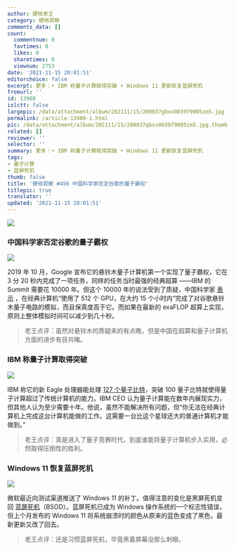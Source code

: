 ```yaml
---
author: 硬核老王
category: 硬核观察
comments_data: []
count:
  commentnum: 0
  favtimes: 0
  likes: 0
  sharetimes: 0
  viewnum: 2753
date: '2021-11-15 20:01:51'
editorchoice: false
excerpt: 更多：• IBM 称量子计算取得突破 • Windows 11 更新恢复蓝屏死机
fromurl: ''
id: 13988
islctt: false
largepic: /data/attachment/album/202111/15/200037gbxx003979005zm5.jpg
permalink: /article-13988-1.html
pic: /data/attachment/album/202111/15/200037gbxx003979005zm5.jpg.thumb.jpg
related: []
reviewer: ''
selector: ''
summary: 更多：• IBM 称量子计算取得突破 • Windows 11 更新恢复蓝屏死机
tags:
- 量子计算
- 蓝屏死机
thumb: false
title: '硬核观察 #456 中国科学家否定谷歌的量子霸权'
titlepic: true
translator: ''
updated: '2021-11-15 20:01:51'
---
```


![](/data/attachment/album/202111/15/200037gbxx003979005zm5.jpg)


### 中国科学家否定谷歌的量子霸权


![](/data/attachment/album/202111/15/200052z8oniqqqojqbcoeq.jpg)


2019 年 10 月，Google 宣布它的悬铃木量子计算机第一个实现了量子霸权，它在 3 分 20 秒内完成了一项任务，同样的任务当时最强的经典超算 ——IBM 的 Summit 需要花 10000 年。但这个 10000 年的说法受到了质疑，中国科学家 [表示](https://www.scmp.com/news/china/science/article/3155902/chinese-teams-classical-computing-tackles-impossible-challenge) ，在经典计算机“使用了 512 个 GPU，在大约 15 个小时内”完成了对谷歌悬铃木量子电路的模拟，而且保真度高于它。而如果在最新的 exaFLOP 超算上实现，原则上整体模拟时间可以减少到几十秒。



> 
> 老王点评：虽然对悬铃木的质疑来的有点晚，但是中国在超算和量子计算机方面的进步有目共睹。
> 
> 
> 


### IBM 称量子计算取得突破


![](/data/attachment/album/202111/15/200115tqmurmipnaryu1pm.jpg)


IBM 称它的新 Eagle 处理器能处理 [127 个量子比特](https://www.axios.com/ibm-quantum-computing-axios-hbo-bd9d50b7-3c11-4586-bdb1-8bbc9928ad1b.html)，突破 100 量子比特就使得量子计算超过了传统计算机的能力。IBM CEO 认为量子计算能在数年内展现实力，但其他人认为至少需要十年。他说，虽然不能解决所有问题，但“你无法在经典计算机上完成这台计算机能做的工作。这需要一台比这个星球还大的普通计算机才能做到。”



> 
> 老王点评：真是进入了量子竞赛时代，到底谁能将量子计算机步入实用，必然取得压倒性的胜利。
> 
> 
> 


### Windows 11 恢复蓝屏死机


![](/data/attachment/album/202111/15/200125sboizkckh0ikw44i.jpg)


微软最近向测试渠道推送了 Windows 11 的补丁。值得注意的变化是黑屏死机变回 [蓝屏死机](https://arstechnica.com/gadgets/2021/11/next-windows-11-update-makes-the-blue-screen-of-death-blue-again/)（BSOD）。蓝屏死机已成为 Windows 操作系统的一个标志性错误，但上个月发布的 Windows 11 将系统崩溃时的颜色从原来的蓝色变成了黑色，最新更新又改了回去。



> 
> 老王点评：还是习惯蓝屏死机，毕竟黑着屏幕没那么刺眼。
> 
> 
>